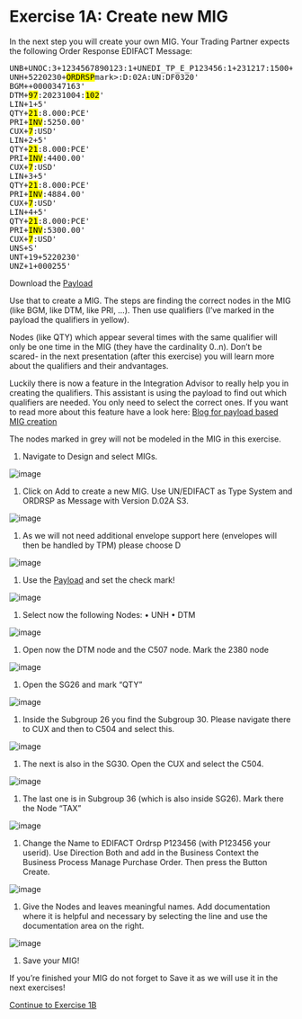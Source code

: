 # **Exercise 1A: Create new MIG**

In the next step you will create your own MIG.
Your Trading Partner expects the following Order Response EDIFACT Message:

<pre>
UNB+UNOC:3+1234567890123:1+UNEDI_TP_E_P123456:1+231217:1500+000255++++1'
UNH+5220230+<mark>ORDRSP</mark>mark>:D:02A:UN:DF0320'
BGM++0000347163'
DTM+<mark>97</mark>:20231004:<mark>102</mark>'
LIN+1+5'
QTY+<mark>21</mark>:8.000:PCE'
PRI+<mark>INV</mark>:5250.00'
CUX+<mark>7</mark>:USD'
LIN+2+5'
QTY+<mark>21</mark>:8.000:PCE'
PRI+<mark>INV</mark>:4400.00'
CUX+<mark>7</mark>:USD'
LIN+3+5'
QTY+<mark>21</mark>:8.000:PCE'
PRI+<mark>INV</mark>:4884.00'
CUX+<mark>7</mark>:USD'
LIN+4+5'
QTY+<mark>21</mark>:8.000:PCE'
PRI+<mark>INV</mark>:5300.00'
CUX+<mark>7</mark>:USD'
UNS+S'
UNT+19+5220230'
UNZ+1+000255'
</pre>
Download the [Payload](../Payload/edi-ordrsp.edi)

Use that to create a MIG. The steps are finding the correct nodes in the MIG (like BGM, like DTM, like PRI, …). Then use qualifiers (I’ve marked in the payload the qualifiers in yellow).

Nodes (like QTY) which appear several times with the same qualifier will only be one time in the MIG (they have the cardinality 0..n). Don’t be scared- in the next presentation (after this exercise) you will learn more about the qualifiers and their andvantages.

Luckily there is now a feature in the Integration Advisor to really help you in creating the qualifiers. This assistant is using the payload to find out which qualifiers are needed. You only need to select the correct ones. If you want to read more about this feature have a look here: [Blog for payload based MIG creation](https://community.sap.com/t5/technology-blogs-by-sap/integration-advisor-payload-based-qualification-at-time-of-mig-creation/ba-p/13990599)

The nodes marked in grey will not be modeled in the MIG in this exercise.

1. Navigate to Design and select MIGs.

![image](assets/2.1.png)

1. Click on Add to create a new MIG. Use UN/EDIFACT as Type System and ORDRSP as Message with Version D.02A S3.

![image](assets/2.2.png)

1. As we will not need additional envelope support here (envelopes will then be handled by TPM) please choose D

![image](assets/2.3.png)

1. Use the [Payload](../Payload/edi-ordrsp.edi) and set the check mark!

![image](assets/2.4.png)

1. Select now the following Nodes:
•	UNH
•	DTM

![image](assets/2.5.png)

1. Open now the DTM node and the C507 node. Mark the 2380 node

![image](assets/2.6.png)

1. Open the SG26 and mark “QTY”

![image](assets/2.7.png)

1. Inside the Subgroup 26 you find the Subgroup 30. Please navigate there to CUX and then to C504 and select this.

![image](assets/2.8.png)

1. The next is also in the SG30. Open the CUX and select the C504.

![image](assets/2.9.png)

1.  The last one is in Subgroup 36 (which is also inside SG26). Mark there the Node “TAX”

![image](assets/2.10.png)

1.  Change the Name to EDIFACT Ordrsp P123456 (with P123456 your userid). Use Direction Both and add in the Business Context the Business Process Manage Purchase Order. Then press the Button Create.

![image](assets/2.11.png)

1.  Give the Nodes and leaves meaningful names. Add documentation where it is helpful and necessary by selecting the line and use the documentation area on the right.

![image](assets/2.12.png)

1.  Save your MIG!

If you’re finished your MIG do not forget to Save it as we will use it in the next exercises!

[Continue to Exercise 1B](../Exercise1B/README.md)
